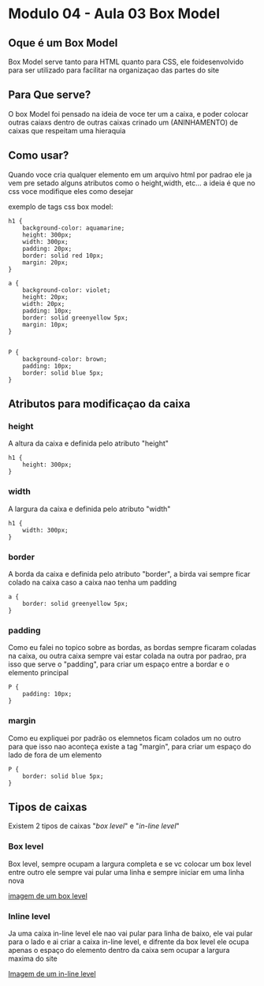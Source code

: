 # Modulo 04 - Aula 03 Box Model

## Oque é um Box Model

Box Model serve tanto para HTML quanto para CSS, ele foidesenvolvido para ser utilizado para facilitar na organizaçao das partes do site

## Para Que serve?

O box Model foi pensado na ideia de voce ter um a caixa, e poder colocar outras caiaxs dentro de outras caixas crinado um (ANINHAMENTO) de caixas que respeitam uma hieraquia

## Como usar?

Quando voce cria qualquer elemento em um arquivo html por padrao ele ja vem pre setado alguns atributos como o height,width, etc... a ideia é que no css voce modifique eles como desejar

exemplo de tags css box model:

```
h1 {
    background-color: aquamarine;
    height: 300px;
    width: 300px;
    padding: 20px;
    border: solid red 10px;
    margin: 20px;
}

a {
    background-color: violet;
    height: 20px;
    width: 20px;
    padding: 10px;
    border: solid greenyellow 5px;
    margin: 10px;
}


P {
    background-color: brown;
    padding: 10px;
    border: solid blue 5px;
}
```

## Atributos para modificaçao da caixa

### height

A altura da caixa e definida pelo atributo "height"

```
h1 {
    height: 300px;
}
```

### width

A largura da caixa e definida pelo atributo "width"

```
h1 {
    width: 300px;
}
```

### border

A borda da caixa e definida pelo atributo "border", a birda vai sempre ficar colado na caixa caso a caixa nao tenha um padding

```
a {
    border: solid greenyellow 5px;
}
```

### padding

Como eu falei no topico sobre as bordas, as bordas sempre ficaram coladas na caixa, ou outra caixa sempre vai estar colada na outra por padrao, pra isso que serve o "padding", para criar um espaço entre a bordar e o elemento principal

```
P {
    padding: 10px;
}
```

### margin

Como eu expliquei por padrão os elemnetos ficam colados um no outro para que isso nao aconteça existe a tag "margin", para criar um espaço do lado de fora de um elemento

```
P {
    border: solid blue 5px;
}
```

## Tipos de caixas

Existem 2 tipos de caixas "_box level_" e "_in-line level_"

### Box level

Box level, sempre ocupam a largura completa e se vc colocar um box level entre outro ele sempre vai pular uma linha e sempre iniciar em uma linha nova

[imagem de um box level](./imagens/box-level.png)

### Inline level
Ja uma caixa in-line level ele nao vai pular para linha de baixo, ele vai pular para o lado e ai criar a caixa in-line level, e difrente da box level ele ocupa apenas o espaço do elemento dentro da caixa sem ocupar a largura maxima do site

[Imagem de um in-line level](./imagens/in-line-level.png)

